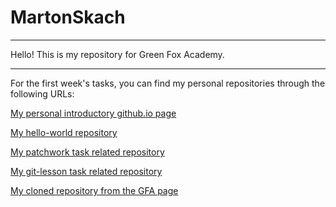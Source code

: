# MartonSkach
----------

Hello!
This is my repository for Green Fox Academy.

----------

For the first week's tasks, you can find my personal repositories through the following URLs:

[ My personal introductory github.io page](https://martonskach.github.io/) 

[ My hello-world repository](https://github.com/MartonSkach/hello-world)

[ My patchwork task related repository](https://github.com/MartonSkach/patchwork)

[ My git-lesson task related repository](https://github.com/MartonSkach/git-lesson-repository)

[ My cloned repository from the GFA page](https://github.com/MartonSkach/MartonSkach)
